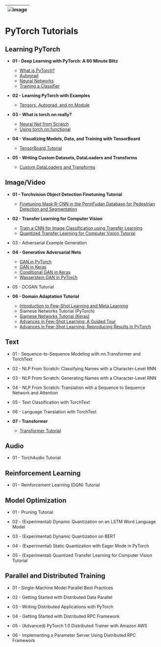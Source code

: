 |![image](https://github.com/Royal-526/PyTorch-Tutorials/blob/master/pytorch.png)|
|---|

# PyTorch Tutorials


## Learning PyTorch

- <b>01 - Deep Learning with PyTorch: A 60 Minute Blitz</b><br>
  - [What is PyTorch?](https://github.com/Andrew-Ng-s-number-one-fan/PyTorch-Tutorials/blob/master/Notebooks/Foundations/dl_with_pytorch_60_min_biltz/01_what_is_pytorch.ipynb)
  - [Autograd](https://github.com/Andrew-Ng-s-number-one-fan/PyTorch-Tutorials/blob/master/Notebooks/Foundations/dl_with_pytorch_60_min_biltz/02_autograd.ipynb)
  - [Neural Networks](https://github.com/Andrew-Ng-s-number-one-fan/PyTorch-Tutorials/blob/master/Notebooks/Foundations/dl_with_pytorch_60_min_biltz/03_neural_nets.ipynb)
  - [Training a Classifier](https://github.com/Andrew-Ng-s-number-one-fan/PyTorch-Tutorials/blob/master/Notebooks/Foundations/dl_with_pytorch_60_min_biltz/04_training_classifiers.ipynb)

- <b>02 - Learning PyTorch with Examples</b><br>
  - [Tensors, Autograd, and nn Module](https://github.com/Andrew-Ng-s-number-one-fan/PyTorch-Tutorials/blob/master/Notebooks/Foundations/learning_pytorch_with_examples/learn_learning_pytorch_with_examples.ipynb)

- <b>03 - What is torch.nn really?</b><br>
  - [Neural Net from Scratch](https://github.com/Andrew-Ng-s-number-one-fan/PyTorch-Tutorials/blob/master/Notebooks/Foundations/what_is_torch_nn/01_neural_nets_from_scratch.ipynb)
  - [Using torch.nn.functional](https://github.com/Andrew-Ng-s-number-one-fan/PyTorch-Tutorials/blob/master/Notebooks/Foundations/what_is_torch_nn/02_torch_nn_functional.ipynb)

- <b>04 - Visualizing Models, Data, and Training with TensorBoard</b><br>
  - [TensorBoard Tutorial](https://github.com/Andrew-Ng-s-number-one-fan/PyTorch-Tutorials/blob/master/Notebooks/Foundations/visualizing_tensorboard/tensorboard.ipynb)

- <b>05 - Writing Custom Datasets, DataLoaders and Transforms</b><br>
  - [Custom DataLoaders and Transforms]()


## Image/Video

- <b>01 - Torchvision Object Detection Finetuning Tutorial</b><br>
  - [Finetuning Mask R-CNN in the PennFudan Database for Pedestrian Detection and Segmentation](https://github.com/Andrew-Ng-s-number-one-fan/PyTorch-Tutorials/blob/master/Notebooks/Images/torchvision_object_detection_finetuning/image_torchvision_object_detection_finetuning.ipynb)

- <b>02 - Transfer Learning for Computer Vision</b><br>
  - [Train a CNN for Image Classification using Transfer Learning]()
  - [Quantized Transfer Learning for Computer Vision Tutorial]()

- 03 - Adversarial Example Generation

- <b>04 - Generative Adversarial Nets</b><br>
  - [GAN in PyTorch](https://github.com/Andrew-Ng-s-number-one-fan/PyTorch-Tutorials/blob/master/Notebooks/Images/generative_adversarial_nets/gan_in_pytorch.ipynb)
  - [GAN in Keras](https://github.com/Andrew-Ng-s-number-one-fan/PyTorch-Tutorials/blob/master/Notebooks/Images/generative_adversarial_nets/gan_in_keras.ipynb)
  - [Conditional GAN in Keras](https://github.com/Andrew-Ng-s-number-one-fan/PyTorch-Tutorials/blob/master/Notebooks/Images/generative_adversarial_nets/conditional_gan_in_keras.ipynb)
  - [Wasserstein GAN in PyTorch](https://github.com/Andrew-Ng-s-number-one-fan/PyTorch-Tutorials/blob/master/Notebooks/Images/generative_adversarial_nets/wgan_in_pytorch.ipynb)

- 05 - DCGAN Tutorial

- <b>06 - Domain Adaptation Tutorial</b><br>
  - [Introduction to Few-Shot Learning and Meta Learning](https://github.com/Andrew-Ng-s-number-one-fan/PyTorch-Tutorials/blob/master/Notebooks/Images/domain_adaptation/intro_few_shot_meta_learning/intro_few_shot_meta_learning.ipynb)
  - Siamese Networks Tutorial (PyTorch)
  - [Siamese Networks Tutorial (Keras)](https://github.com/Andrew-Ng-s-number-one-fan/PyTorch-Tutorials/blob/master/Notebooks/Images/domain_adaptation/siamese_net_tutorial/keras_siamese_net.ipynb)
  - [Advances in Few-Shot Learning: A Guided Tour]()
  - [Advances in Few-Shot Learning: Reproducing Results in PyTorch]()


## Text

- 01 - Sequence-to-Sequence Modeling with nn.Transformer and TorchText

- 02 - NLP From Scratch: Classifying Names with a Character-Level RNN

- 03 - NLP From Scratch: Generating Names with a Character-Level RNN

- 04 - NLP From Scratch: Translation with a Sequence to Sequence Network and Attention

- 05 - Text Classification with TorchText

- 06 - Language Translation with TorchText

- <b>07 - Transformer</b><br>
  - [Transformer Tutorial](https://github.com/Andrew-Ng-s-number-one-fan/PyTorch-Tutorials/blob/master/Notebooks/Texts/transformer_tutorial/transformer.ipynb)


## Audio

- 01 - TorchAudio Tutorial


## Reinforcement Learning

- 01 - Reinforcement Learning (DQN) Tutorial


## Model Optimization

- 01 - Pruning Tutorial

- 02 - (Experimental) Dynamic Quantization on an LSTM Word Language Model

- 03 - (Experimental) Dynamic Quantization on BERT

- 04 - (Experimental) Static Quantization with Eager Mode in PyTorch

- 05 - (Experimental) Quantized Transfer Learning for Computer Vision Tutorial


## Parallel and Distributed Training

- 01 - Single-Machine Model Parallel Best Practices

- 02 - Getting Started with Distributed Data Parallel

- 03 - Writing Distributed Applications with PyTorch

- 04 - Getting Started with Distributed RPC Framework

- 05 - (Advanced) PyTorch 1.0 Distributed Trainer with Amazon AWS

- 06 - Implementing a Parameter Server Using Distributed RPC Framework



